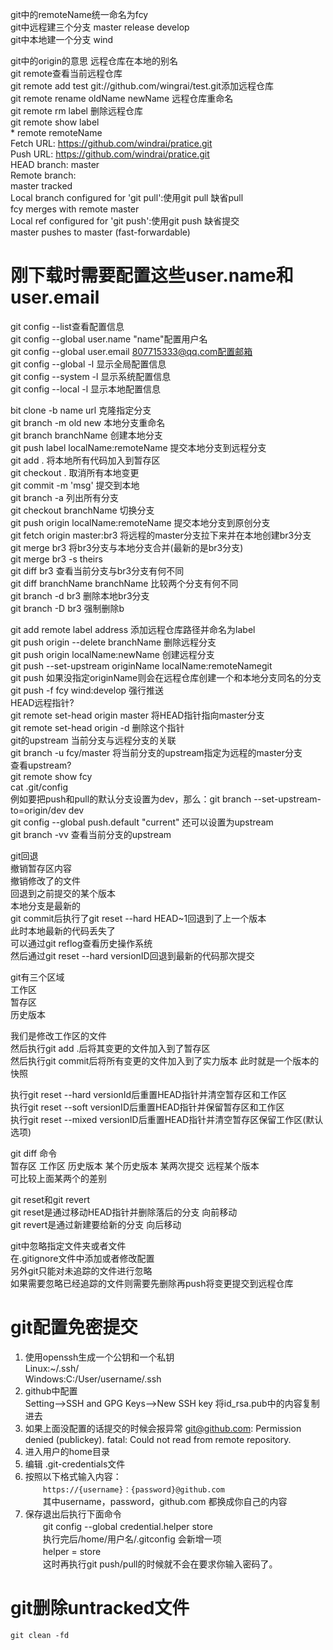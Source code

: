 git中的remoteName统一命名为fcy  
git中远程建三个分支  master  release develop  
git中本地建一个分支  wind  

git中的origin的意思      远程仓库在本地的别名  
git remote查看当前远程仓库  
git remote add test git://github.com/wingrai/test.git添加远程仓库  
git remote rename oldName newName       远程仓库重命名  
git remote rm label                     删除远程仓库  
git remote show label  
    * remote remoteName  
      Fetch URL: https://github.com/windrai/pratice.git  
      Push  URL: https://github.com/windrai/pratice.git  
      HEAD branch: master  
      Remote branch:  
        master tracked  
      Local branch configured for 'git pull':使用git pull 缺省pull  
        fcy merges with remote master  
      Local ref configured for 'git push':使用git push 缺省提交  
        master pushes to master (fast-forwardable)  
# 刚下载时需要配置这些user.name和user.email  
git config --list查看配置信息  
git config --global user.name "name"配置用户名  
git config --global user.email 807715333@qq.com配置邮箱  
git config --global -l                  显示全局配置信息  
git config --system -l                  显示系统配置信息  
git config --local -l                   显示本地配置信息  

bit clone -b name url                   克隆指定分支  
git branch -m old new                   本地分支重命名  
git branch branchName                   创建本地分支  
git push label localName:remoteName     提交本地分支到远程分支  
git add .                               将本地所有代码加入到暂存区  
git checkout .                          取消所有本地变更  
git commit -m 'msg'                     提交到本地  
git branch -a                           列出所有分支  
git checkout branchName                 切换分支  
git push origin localName:remoteName	提交本地分支到原创分支  
git fetch origin master:br3				将远程的master分支拉下来并在本地创建br3分支  
git merge br3							将br3分支与本地分支合并(最新的是br3分支)  
git merge br3 -s theirs  
git diff br3    						查看当前分支与br3分支有何不同  
git diff branchName branchName          比较两个分支有何不同  
git branch -d br3						删除本地br3分支  
git branch -D br3                       强制删除b  

git add remote label address            添加远程仓库路径并命名为label  
git push origin --delete branchName     删除远程分支  
git push origin localName:newName       创建远程分支  
git push --set-upstream originName localName:remoteNamegit  
git push                                如果没指定originName则会在远程仓库创建一个和本地分支同名的分支  
git push -f fcy wind:develop            强行推送  
HEAD远程指针?  
git remote set-head origin master        将HEAD指针指向master分支  
git remote set-head origin -d            删除这个指针  
git的upstream                            当前分支与远程分支的关联  
git branch -u fcy/master                将当前分支的upstream指定为远程的master分支  
查看upstream?  
    git remote show fcy  
    cat .git/config  
例如要把push和pull的默认分支设置为dev，那么：git branch --set-upstream-to=origin/dev dev  
git config --global push.default "current"   还可以设置为upstream  
git branch -vv                            查看当前分支的upstream  
  
git回退  
    撤销暂存区内容  
    撤销修改了的文件  
    回退到之前提交的某个版本  
本地分支是最新的  
git commit后执行了git reset --hard HEAD~1回退到了上一个版本  
此时本地最新的代码丢失了  
可以通过git reflog查看历史操作系统  
然后通过git reset --hard versionID回退到最新的代码那次提交  
  
git有三个区域  
工作区  
暂存区  
历史版本  

我们是修改工作区的文件  
然后执行git add .后将其变更的文件加入到了暂存区  
然后执行git commit后将所有变更的文件加入到了实力版本  此时就是一个版本的快照  
  
执行git reset --hard versionId后重置HEAD指针并清空暂存区和工作区  
执行git reset --soft versionID后重置HEAD指针并保留暂存区和工作区  
执行git reset --mixed versionID后重置HEAD指针并清空暂存区保留工作区(默认选项)  

git diff 命令  
暂存区     工作区     历史版本    某个历史版本      某两次提交   远程某个版本  
可比较上面某两个的差别  
  
git reset和git revert  
git reset是通过移动HEAD指针并删除落后的分支 向前移动  
git revert是通过新建要给新的分支           向后移动  

git中忽略指定文件夹或者文件  
在.gitignore文件中添加或者修改配置  
另外git只能对未追踪的文件进行忽略  
如果需要忽略已经追踪的文件则需要先删除再push将变更提交到远程仓库  


# git配置免密提交
1. 使用openssh生成一个公钥和一个私钥  
    Linux:~/.ssh/  
    Windows:C:/User/username/.ssh
2. github中配置  
    Setting-->SSH and GPG Keys-->New SSH key
    将id_rsa.pub中的内容复制进去
3. 如果上面没配置的话提交的时候会报异常
    git@github.com: Permission denied (publickey).
    fatal: Could not read from remote repository.
4. 进入用户的home目录
2. 编辑 .git-credentials文件 
3. 按照以下格式输入内容：   
　　```https://{username}：{password}@github.com  ```  
　　其中username，password，github.com 都换成你自己的内容  
4. 保存退出后执行下面命令  
　　git config --global credential.helper store  
　　执行完后/home/用户名/.gitconfig 会新增一项  
　　helper = store  
　　这时再执行git push/pull的时候就不会在要求你输入密码了。    
# git删除untracked文件
    git clean -fd